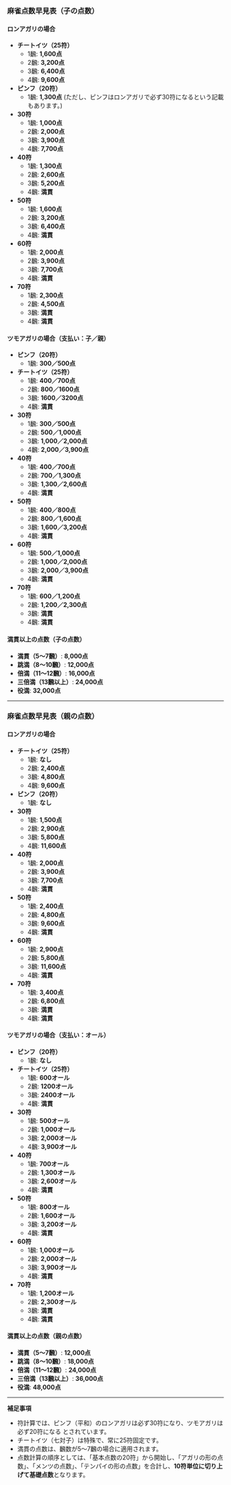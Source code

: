 ### 麻雀点数早見表（子の点数）

#### ロンアガリの場合
*   **チートイツ（25符）**
    *   1飜: **1,600点**
    *   2飜: **3,200点**
    *   3飜: **6,400点**
    *   4飜: **9,600点**
*   **ピンフ（20符）**
    *   1飜: **1,300点** (ただし、ピンフはロンアガリで必ず30符になるという記載もあります。)
*   **30符**
    *   1飜: **1,000点**
    *   2飜: **2,000点**
    *   3飜: **3,900点**
    *   4飜: **7,700点**
*   **40符**
    *   1飜: **1,300点**
    *   2飜: **2,600点**
    *   3飜: **5,200点**
    *   4飜: **満貫**
*   **50符**
    *   1飜: **1,600点**
    *   2飜: **3,200点**
    *   3飜: **6,400点**
    *   4飜: **満貫**
*   **60符**
    *   1飜: **2,000点**
    *   2飜: **3,900点**
    *   3飜: **7,700点**
    *   4飜: **満貫**
*   **70符**
    *   1飜: **2,300点**
    *   2飜: **4,500点**
    *   3飜: **満貫**
    *   4飜: **満貫**

#### ツモアガリの場合（支払い：子／親）
*   **ピンフ（20符）**
    *   1飜: **300／500点**
*   **チートイツ（25符）**
    *   1飜: **400／700点**
    *   2飜: **800／1600点**
    *   3飜: **1600／3200点**
    *   4飜: **満貫**
*   **30符**
    *   1飜: **300／500点**
    *   2飜: **500／1,000点**
    *   3飜: **1,000／2,000点**
    *   4飜: **2,000／3,900点**
*   **40符**
    *   1飜: **400／700点**
    *   2飜: **700／1,300点**
    *   3飜: **1,300／2,600点**
    *   4飜: **満貫**
*   **50符**
    *   1飜: **400／800点**
    *   2飜: **800／1,600点**
    *   3飜: **1,600／3,200点**
    *   4飜: **満貫**
*   **60符**
    *   1飜: **500／1,000点**
    *   2飜: **1,000／2,000点**
    *   3飜: **2,000／3,900点**
    *   4飜: **満貫**
*   **70符**
    *   1飜: **600／1,200点**
    *   2飜: **1,200／2,300点**
    *   3飜: **満貫**
    *   4飜: **満貫**

#### 満貫以上の点数（子の点数）
*   **満貫（5～7飜）**: **8,000点**
*   **跳満（8～10飜）**: **12,000点**
*   **倍満（11～12飜）**: **16,000点**
*   **三倍満（13飜以上）**: **24,000点**
*   **役満**: **32,000点**

---

### 麻雀点数早見表（親の点数）

#### ロンアガリの場合
*   **チートイツ（25符）**
    *   1飜: **なし**
    *   2飜: **2,400点**
    *   3飜: **4,800点**
    *   4飜: **9,600点**
*   **ピンフ（20符）**
    *   1飜: **なし**
*   **30符**
    *   1飜: **1,500点**
    *   2飜: **2,900点**
    *   3飜: **5,800点**
    *   4飜: **11,600点**
*   **40符**
    *   1飜: **2,000点**
    *   2飜: **3,900点**
    *   3飜: **7,700点**
    *   4飜: **満貫**
*   **50符**
    *   1飜: **2,400点**
    *   2飜: **4,800点**
    *   3飜: **9,600点**
    *   4飜: **満貫**
*   **60符**
    *   1飜: **2,900点**
    *   2飜: **5,800点**
    *   3飜: **11,600点**
    *   4飜: **満貫**
*   **70符**
    *   1飜: **3,400点**
    *   2飜: **6,800点**
    *   3飜: **満貫**
    *   4飜: **満貫**

#### ツモアガリの場合（支払い：オール）
*   **ピンフ（20符）**
    *   1飜: **なし**
*   **チートイツ（25符）**
    *   1飜: **600オール**
    *   2飜: **1200オール**
    *   3飜: **2400オール**
    *   4飜: **満貫**
*   **30符**
    *   1飜: **500オール**
    *   2飜: **1,000オール**
    *   3飜: **2,000オール**
    *   4飜: **3,900オール**
*   **40符**
    *   1飜: **700オール**
    *   2飜: **1,300オール**
    *   3飜: **2,600オール**
    *   4飜: **満貫**
*   **50符**
    *   1飜: **800オール**
    *   2飜: **1,600オール**
    *   3飜: **3,200オール**
    *   4飜: **満貫**
*   **60符**
    *   1飜: **1,000オール**
    *   2飜: **2,000オール**
    *   3飜: **3,900オール**
    *   4飜: **満貫**
*   **70符**
    *   1飜: **1,200オール**
    *   2飜: **2,300オール**
    *   3飜: **満貫**
    *   4飜: **満貫**

#### 満貫以上の点数（親の点数）
*   **満貫（5～7飜）**: **12,000点**
*   **跳満（8～10飜）**: **18,000点**
*   **倍満（11～12飜）**: **24,000点**
*   **三倍満（13飜以上）**: **36,000点**
*   **役満**: **48,000点**

---
**補足事項**
*   符計算では、ピンフ（平和）のロンアガリは必ず30符になり、ツモアガリは必ず20符になる とされています。
*   チートイツ（七対子）は特殊で、常に25符固定です。
*   満貫の点数は、飜数が5～7飜の場合に適用されます。
*   点数計算の順序としては、「基本点数の20符」から開始し、「アガリの形の点数」、「メンツの点数」、「テンパイの形の点数」を合計し、**10符単位に切り上げて基礎点数**となります。